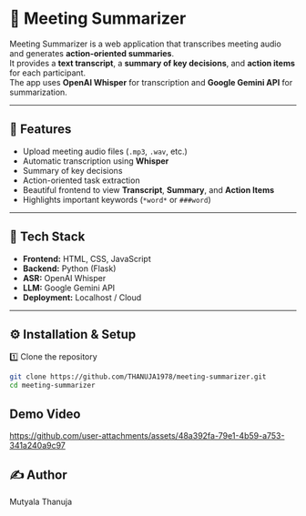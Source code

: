 # 🎤 Meeting Summarizer

Meeting Summarizer is a web application that transcribes meeting audio and generates **action-oriented summaries**.  
It provides a **text transcript**, a **summary of key decisions**, and **action items** for each participant.  
The app uses **OpenAI Whisper** for transcription and **Google Gemini API** for summarization.

---

## 🚀 Features
- Upload meeting audio files (`.mp3`, `.wav`, etc.)
- Automatic transcription using **Whisper**
- Summary of key decisions
- Action-oriented task extraction
- Beautiful frontend to view **Transcript**, **Summary**, and **Action Items**
- Highlights important keywords (`*word*` or `###word`)

---

## 🧰 Tech Stack
- **Frontend:** HTML, CSS, JavaScript  
- **Backend:** Python (Flask)  
- **ASR:** OpenAI Whisper  
- **LLM:** Google Gemini API  
- **Deployment:** Localhost / Cloud

---

## ⚙️ Installation & Setup

1️⃣ Clone the repository  
```bash
git clone https://github.com/THANUJA1978/meeting-summarizer.git
cd meeting-summarizer
```

## Demo Video

https://github.com/user-attachments/assets/48a392fa-79e1-4b59-a753-341a240a9c97


## ✍️ Author
Mutyala Thanuja
